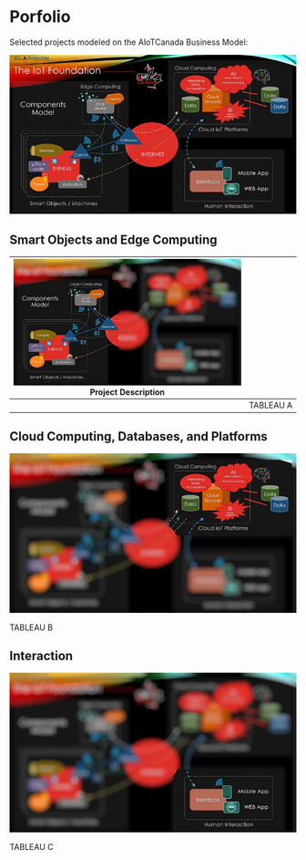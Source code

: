# Porfolio

Selected projects modeled on the  AIoTCanada Business Model:

<img src="img/model1.jpg" alt="Modèle d'AIoTCanada" width="700">

## Smart Objects and Edge Computing

| <img src="img/model1a.jpg" alt="Modèle d'AIoTCanada" width="400"> <br> Project Description |      |
|------|------|
|      | TABLEAU A    |

## Cloud Computing, Databases, and Platforms

![Modèle d'AIoTCanada](img/model1b.jpg "Modèle d'AIoTCanada")

TABLEAU B

## Interaction
 
![Modèle d'AIoTCanada](img/model1c.jpg "Modèle d'AIoTCanada")

TABLEAU C
